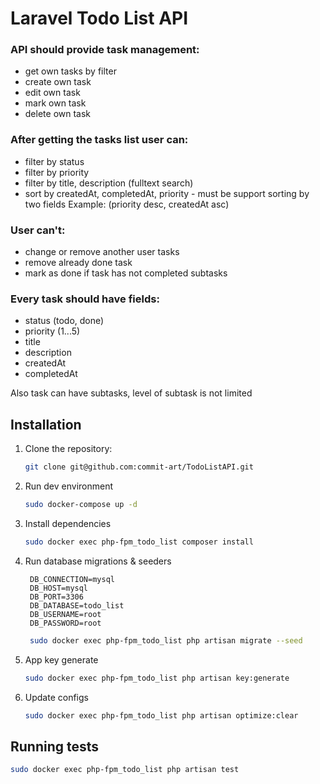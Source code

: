 # Laravel Todo List API


### API should provide task management:
- get own tasks by filter
- create own task
- edit own task
- mark own task
- delete own task

### After getting the tasks list user can:
- filter by status
- filter by priority 
- filter by title, description (fulltext search)
- sort by createdAt, completedAt, priority - 
must be support sorting by two fields
Example: (priority desc, createdAt asc)

### User can't:
- change or remove another user tasks
- remove already done task
- mark as done if task has not completed subtasks

### Every task should have fields:
- status (todo, done)
- priority (1...5)
- title
- description
- createdAt
- completedAt

Also task can have subtasks, level of subtask is not limited

## Installation

1. Clone the repository:
    ```sh
    git clone git@github.com:commit-art/TodoListAPI.git
    ```
2. Run dev environment
    ```sh
    sudo docker-compose up -d
    ```

3. Install dependencies
    ```sh
    sudo docker exec php-fpm_todo_list composer install
    ```

4. Run database migrations & seeders
   ```env
    DB_CONNECTION=mysql
    DB_HOST=mysql
    DB_PORT=3306
    DB_DATABASE=todo_list
    DB_USERNAME=root
    DB_PASSWORD=root
   ``` 
   ```sh
    sudo docker exec php-fpm_todo_list php artisan migrate --seed
   ```

5. App key generate
    ```sh
    sudo docker exec php-fpm_todo_list php artisan key:generate
    ```
6. Update configs
    ```sh
    sudo docker exec php-fpm_todo_list php artisan optimize:clear
    ```


## Running tests

```sh
sudo docker exec php-fpm_todo_list php artisan test
```
